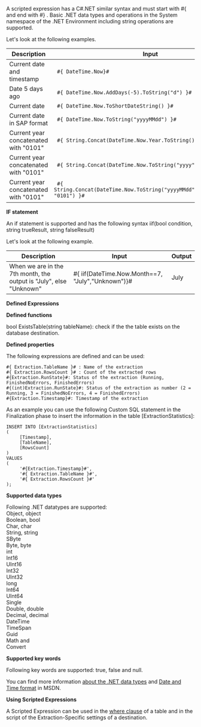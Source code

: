 A scripted expression has a C#.NET similar syntax and must start with #{ and end with #} .
Basic .NET data types and operations in the System namespace of the .NET Environment including string operations are supported. 

Let's look at the following examples. 

| Description                           | Input                                                                         | Output              |
|---------------------------------------|-------------------------------------------------------------------------------|---------------------|
| Current date and timestamp            |``` #{ DateTime.Now}#```                                                             | 23.07.2013 10:17:37 |
| Date 5 days ago                       |``` #{ DateTime.Now.AddDays(-5).ToString("d") }#```                                  | 18.07.2013          |
| Current date                          |``` #{ DateTime.Now.ToShortDateString() }#```                                        | 23.07.2013          |
| Current date in SAP format            |``` #{ DateTime.Now.ToString("yyyyMMdd") }#```                                       | 20130723            |
| Current year concatenated with "0101" |``` #{ String.Concat(DateTime.Now.Year.ToString(), "0101") }#```                     | 20130101            |
| Current year concatenated with "0101" |``` #{ String.Concat(DateTime.Now.ToString("yyyy"), "0101") }#```                    | 20130101            |
| Current year concatenated with "0101" |``` #{ String.Concat(DateTime.Now.ToString("yyyyMMdd").Substring(0,4), "0101") }#``` | 20130101            |

**IF statement** 

An if statement is supported and has the following syntax iif(bool condition, string trueResult, string falseResult)  

Let's look at the following example. 

| Description                                                        | Input                                             | Output |
|--------------------------------------------------------------------|---------------------------------------------------|--------|
| When we are in the 7th month, the output is "July", else "Unknown" | #{ iif(DateTime.Now.Month==7, "July","Unknown")}# | July   |

**Defined Expressions** 

**Defined functions**

bool ExistsTable(string tableName): check if the the table exists on the database destination. 

**Defined properties** 

The following expressions are defined and can be used: 
```
#{ Extraction.TableName }# : Name of the extraction
#{ Extraction.RowsCount }# : Count of the extracted rows
#{Extraction.RunState}#: Status of the extraction (Running, FinishedNoErrors, FinishedErrors)
#{(int)Extraction.RunState}#: Status of the extraction as number (2 = Running, 3 = FinishedNoErrors, 4 = FinishedErrors)
#{Extraction.Timestamp}#: Timestamp of the extraction 
```

As an example you can use the following Custom SQL statement in the Finalization phase to insert the information in the table [ExtractionStatistics]: 

```
INSERT INTO [ExtractionStatistics]
(
     [Timestamp],
     [TableName],
     [RowsCount]
)
VALUES
(
     '#{Extraction.Timestamp}#',
     '#{ Extraction.TableName }#',
     '#{ Extraction.RowsCount }#'
);
```


**Supported data types**

Following .NET datatypes are supported:<br>
Object, object<br>
Boolean, bool<br>
Char, char<br>
String, string<br>
SByte<br>
Byte, byte<br>
int<br>
Int16<br>
UInt16<br>
Int32<br>
UInt32<br>
long<br>
Int64<br>
UInt64<br>
Single<br>
Double, double<br>
Decimal, decimal<br>
DateTime<br>
TimeSpan<br>
Guid<br>
Math and<br>
Convert<br>

**Supported key words** 

Following key words are supported: 
true, false and null.

You can find more information [about the .NET data types](http://msdn.microsoft.com/en-us/library/System%28v=vs.90%29.aspx) and [Date and Time format](https://docs.microsoft.com/en-us/dotnet/standard/base-types/custom-date-and-time-format-strings) in MSDN.


**Using Scripted Expressions**

A Scripted Expression can be used in the [where clause](../getting-started-table/where-clause) of a table and in the script of the Extraction-Specific settings of a destination.